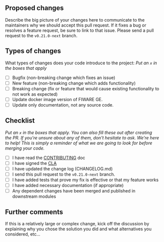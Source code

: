 ## Proposed changes

Describe the big picture of your changes here to communicate to the maintainers why we should accept this pull request.
If it fixes a bug or resolves a feature request, be sure to link to that issue. Please send a pull request to
the `v0.21.0-next` branch.

## Types of changes

What types of changes does your code introduce to the project: _Put an `x` in the boxes that apply_

-   [ ] Bugfix (non-breaking change which fixes an issue)
-   [ ] New feature (non-breaking change which adds functionality)
-   [ ] Breaking change (fix or feature that would cause existing functionality to not work as expected)
-   [ ] Update docker image version of FIWARE GE.
-   [ ] Update only documentation, not any source code.

## Checklist

_Put an `x` in the boxes that apply. You can also fill these out after creating the PR. If you're unsure about any of
them, don't hesitate to ask. We're here to help! This is simply a reminder of what we are going to look for before
merging your code._

-   [ ] I have read the [CONTRIBUTING](https://github.com/lets-fiware/FIWARE-Big-Bang/blob/main/CONTRIBUTING.md) doc
-   [ ] I have signed the [CLA](https://github.com/lets-fiware/FIWARE-Big-Bang/blob/main/FIWARE-Big-Bang-individual-cla.pdf)
-   [ ] I have updated the change log (CHANGELOG.md)
-   [ ] I send this pull request to the `v0.21.0-next` branch.
-   [ ] I have added tests that prove my fix is effective or that my feature works
-   [ ] I have added necessary documentation (if appropriate)
-   [ ] Any dependent changes have been merged and published in downstream modules

## Further comments

If this is a relatively large or complex change, kick off the discussion by explaining why you chose the solution you
did and what alternatives you considered, etc...
